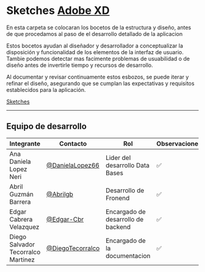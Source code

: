 # Sketches  [Adobe XD](https://img.shields.io/badge/Adobe%20XD-470137?style=for-the-badge&logo=Adobe%20XD&logoColor=#FF61F6)

En esta carpeta se colocaran los bocetos de la estructura y diseño, antes de que procedamos al paso de el desarrollo detallado de la aplicacion

Estos bocetos ayudan al diseñador y desarrollador a conceptualizar la disposición y funcionalidad de los elementos de la interfaz de usuario. Tambie podemos detectar mas facimente problemas de usuabilidad o de diseño antes de invertirle tiempo y recursos de desarrollo. 

 Al documentar y revisar continuamente estos esbozos, se puede iterar y refinar el diseño, asegurando que se cumplan las expectativas y requisitos establecidos para la aplicación.



[Sketches](/FrontEnd/Assets/Sketches.pdf)


---
## Equipo de desarrollo
|Integrante|Contacto|Rol|Observaciones|
|----------|--------|-----------|----------|
|Ana Daniela Lopez Neri|[@DanielaLopez66](https://github.com/DanielaLopez66)| Lider del desarrollo Data Bases|✅|
|Abril Guzmán Barrera|[@Abrilgb](https://github.com/Abrilgb)|Desarrollo de Fronend|✅|
| Edgar Cabrera Velazquez| [@Edgar-Cbr](https://github.com/Edgar-Cbr)| Encargado de desarrollo de backend|✅|
|Diego Salvador Tecorralco Martinez| [@DiegoTecorralco](https://github.com/DiegoTecorralco)| Encargado de la documentacion|✅|

